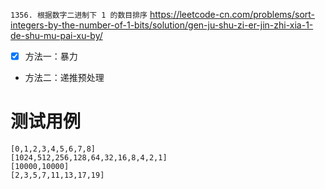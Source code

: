 
`1356. 根据数字二进制下 1 的数目排序` https://leetcode-cn.com/problems/sort-integers-by-the-number-of-1-bits/solution/gen-ju-shu-zi-er-jin-zhi-xia-1-de-shu-mu-pai-xu-by/
- [x] 方法一：暴力
- 方法二：递推预处理

# 测试用例

```
[0,1,2,3,4,5,6,7,8]
[1024,512,256,128,64,32,16,8,4,2,1]
[10000,10000]
[2,3,5,7,11,13,17,19]
```
